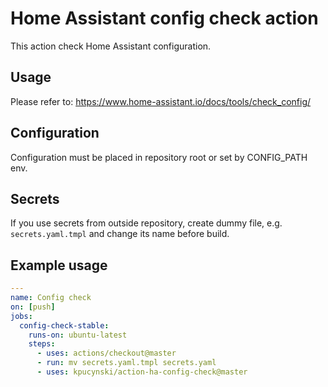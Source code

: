 # Home Assistant config check action

This action check Home Assistant configuration.

## Usage

Please refer to: https://www.home-assistant.io/docs/tools/check_config/

## Configuration

Configuration must be placed in repository root or set by CONFIG_PATH env.

## Secrets

If you use secrets from outside repository, create dummy file, e.g. `secrets.yaml.tmpl`
and change its name before build.

## Example usage

```yaml
---
name: Config check
on: [push]
jobs:
  config-check-stable:
    runs-on: ubuntu-latest
    steps:
      - uses: actions/checkout@master
      - run: mv secrets.yaml.tmpl secrets.yaml
      - uses: kpucynski/action-ha-config-check@master
```
